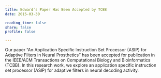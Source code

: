 ```yaml
---
title: Edward’s Paper Has Been Accepted by TCBB
date: 2015-03-30

reading_time: false
share: false
profile: false

---
```


<!--more-->

Our paper  “An Application Specific Instruction Set Processor (ASIP) for Adaptive Filters in Neural Prosthetics”  has been accepted for publication in the IEEE/ACM Transactions on Computational Biology and Bioinformatics (TCBB).  In this research work, we explore an application specific instruction set processor (ASIP) for adaptive filters in neural decoding activity.